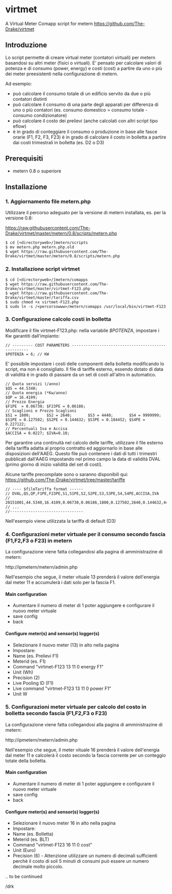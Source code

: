 # virtmet
A Virtual Meter Comapp script for metern
https://github.com/The-Drake/virtmet

## Introduzione

Lo script permette di creare virtual meter (contatori virtuali) per metern basandosi su altri meter (fisici o virtuali). E' pensato per calcolare valori di potenza e di consumo (power, energy) e costi (cost) a partire da uno o più dei meter preesistenti nella configurazione di metern.

Ad esempio:
* può calcolare il consumo totale di un edificio servito da due o più contatori distinti
* può calcolare il consumo di una parte degli apparati per differenza di uno o più contatori (es. consumo domestico = consumo totale - consumo condizionatore)
* può calcolare il costo dei prelievi (anche calcolati con altri script tipo eflow)
* è in grado di conteggiare il consumo o produzione in base alle fasce orarie (F1, F2, F3, F23)
è in grado di calcolare il costo in bolletta a partire dai costi trimestrali in bolletta (es. D2 o D3)

## Prerequisiti

* metern 0.8 o superiore

## Installazione

### 1. Aggiornamento file metern.php

Utilizzare il percorso adeguato per la versione di metern installata, es. per
la versione 0.8:

https://raw.githubusercontent.com/The-Drake/virtmet/master/metern/0.8/scripts/metern.php

```
$ cd [<directoryweb>/]metern/scripts
$ mv metern.php metern.php.old
$ wget https://raw.githubusercontent.com/The-Drake/virtmet/master/metern/0.8/scripts/metern.php
```

### 2. Installazione script virtmet

```
$ cd [<directoryweb>/]metern/comapps
$ wget https://raw.githubusercontent.com/The-Drake/virtmet/master/virtmet-F123.php
$ wget https://raw.githubusercontent.com/The-Drake/virtmet/master/tariffa.csv
$ sudo chmod +x virtmet-F123.php
$ sudo ln -s /<percorsowww>/metern/comapps /usr/local/bin/virtmet-F123
```

### 3. Configurazione calcolo costi in bolletta

Modificare il file virtmet-F123.php: nella variabile *$POTENZA*, impostare i Kw
garantiti dall'impianto:

```
// --------- COST PARAMETERS ---------------------------------------------------
$POTENZA = 6; // KW
```

E' possibile impostare i costi delle componenti della bolletta modificando lo script, ma non è consigliato. Il file di tariffe esterno, essendo dotato di data di validità è in grado di passare da un set di costi all'altro in automatico. 

```
// Quota servizi (/anno)
$QS = 44.5340;
// Quota energia (*Kw/anno)
$QP = 16.4109;
// Prezzo Energia
$F1PE  = 0.06730; $F23PE = 0.06186;
// Scaglioni e Prezzo Scaglioni 
$S1 = 1800;       $S2 = 2640;       $S3 = 4440;       $S4 = 9999999;
$S1PE = 0.127502; $S2PE = 0.144632; $S3PE = 0.184452; $S4PE = 0.227122;
// Percentuali Iva e Accisa
$ACCISA = 0.0227; $IVA=0.10;
```

Per garantire una continuità nel calcolo delle tariffe, utilizzare il file esterno della tariffa adatta al proprio contratto ed aggiornarlo in base alle disposizioni dell'AAEG. Questo file può contenere i dati di tutti i trimestri pubblicati dall'AAEG impostando nel primo campo la data di validità DVAL (primo giorno di inizio validità del set di costi).

Alcune tariffe precompilate sono o saranno disponibili qui: 
https://github.com/The-Drake/virtmet/tree/master/tariffe

```
// ---- $fileTariffa format ------
// DVAL,QS,QP,F1PE,F23PE,S1,S1PE,S2,S2PE,S3,S3PE,S4,S4PE,ACCISA,IVA
// 20151001,44.5340,16.4109,0.06730,0.06186,1800,0.127502,2640,0.144632,4440,0.184452,99999999,0.227122,0.0227,0.10
// ...
//--------------------------------
```
Nell'esempio viene utilizzata la tariffa di default (D3)

### 4. Configurazioni meter virtuale per il consumo secondo fascia (F1,F2,F3 o F23) in metern

La configurazione viene fatta collegandosi alla pagina di amministrazine di  metern:

http://ipmetern/metern/admin.php

Nell'esempio che segue, il meter vituale 13 prenderà il valore dell'energia dal meter 11 e accumulerà i dati solo per la fascia F1.

#### Main configuration
* Aumentare il numero di meter di 1 poter aggiungere e configurare il nuovo meter virtuale
* save config
* back
#### Configure meter(s) and sensor(s) logger(s)
* Selezionare il nuovo meter (13) in alto nella pagina
* Impostare:
 * Name (es. Prelievi F1)
 * Meterid (es. F1)
 * Command "virtmet-F123 13 11 0 energy F1"
 * Unit (Wh)
 * Precision (2)
 * Live Pooling ID (F1)
 * Live command "virtmet-F123 13 11 0 power F1"
 * Unit W  

### 5. Configurazioni meter virtuale per calcolo del costo in bolletta secondo fascia (F1,F2,F3 o F23)

La configurazione viene fatta collegandosi alla pagina di amministrazine di  metern:

http://ipmetern/metern/admin.php

Nell'esempio che segue, il meter vituale 16 prenderà il valore dell'energia dal meter 11 e calcolerà il costo secondo la fascia corrente per un conteggio totale della bolletta.

#### Main configuration
* Aumentare il numero di meter di 1 poter aggiungere e configurare il nuovo meter virtuale
* save config
* back
#### Configure meter(s) and sensor(s) logger(s)
* Selezionare il nuovo meter 16 in alto nella pagina
* Impostare:
 * Name (es. Bolletta)
 * Meterid (es. BLT)
 * Command "virtmet-F123 16 11 0 cost"
 * Unit (Euro)
 * Precision (6) - Attenzione utilizzare un numero di decimali sufficienti perchè il costo di soli 5 minuti di consumi può essere un numero decimale molto piccolo.
 
.. to be continued

/drk